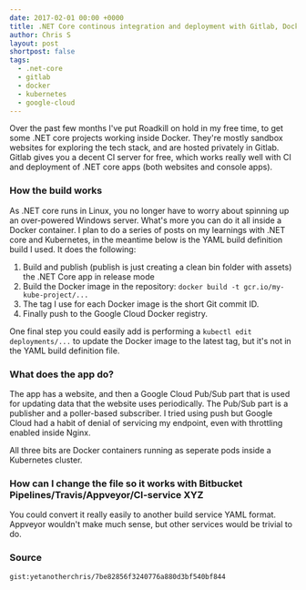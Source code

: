 ```yaml
---
date: 2017-02-01 00:00 +0000
title: .NET Core continous integration and deployment with Gitlab, Docker, Kubernetes and Google Cloud
author: Chris S
layout: post
shortpost: false
tags:
  - .net-core
  - gitlab
  - docker
  - kubernetes
  - google-cloud
---
```


Over the past few months I've put Roadkill on hold in my free time, to get some .NET core projects working inside Docker. They're mostly sandbox websites for exploring the tech stack, and are hosted privately in Gitlab. Gitlab gives you a decent CI server for free, which works really well with CI and deployment of .NET core apps (both websites and console apps).

<!--more-->

### How the build works

As .NET core runs in Linux, you no longer have to worry about spinning up an over-powered Windows server. What's more you can do it all inside a Docker container. I plan to do a series of posts on my learnings with .NET core and Kubernetes, in the meantime below is the YAML build definition build I used. It does the following:

1. Build and publish (publish is just creating a clean bin folder with assets) the .NET Core app in release mode
2. Build the Docker image in the repository: `docker build -t gcr.io/my-kube-project/...`
3. The tag I use for each Docker image is the short Git commit ID.
4. Finally push to the Google Cloud Docker registry.

One final step you could easily add is performing a `kubectl edit deployments/...` to update the Docker image to the latest tag, but it's not in the YAML build definition file.

### What does the app do?

The app has a website, and then a Google Cloud Pub/Sub part that is used for updating data that the website uses periodically. The Pub/Sub part is a publisher and a poller-based subscriber. I tried using push but Google Cloud had a habit of denial of servicing my endpoint, even with throttling enabled inside Nginx.

All three bits are Docker containers running as seperate pods inside a Kubernetes cluster.

### How can I change the file so it works with Bitbucket Pipelines/Travis/Appveyor/CI-service XYZ

You could convert it really easily to another build service YAML format. Appveyor wouldn't make much sense, but other services would be trivial to do.

### Source

`gist:yetanotherchris/7be82856f3240776a880d3bf540bf844`